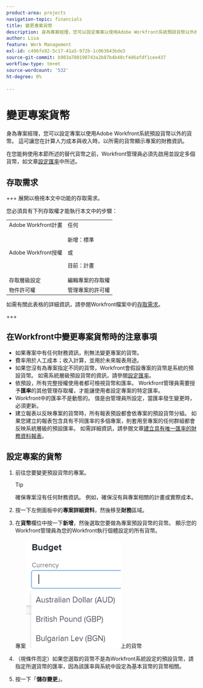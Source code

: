 ```yaml
---
product-area: projects
navigation-topic: financials
title: 變更專案貨幣
description: 身為專案經理，您可以設定專案以使用Adobe Workfront系統預設貨幣以外的貨幣。 這可讓您在計算人力成本與收入時，以所需的貨幣顯示專案的財務資訊。
author: Lisa
feature: Work Management
exl-id: c496fe92-5c17-41a5-972b-1c063643bde3
source-git-commit: b983a780198743a2b87b4b48cf4d6afdf1cee437
workflow-type: tm+mt
source-wordcount: '532'
ht-degree: 0%

---
```


# 變更專案貨幣

身為專案經理，您可以設定專案以使用Adobe Workfront系統預設貨幣以外的貨幣。 這可讓您在計算人力成本與收入時，以所需的貨幣顯示專案的財務資訊。

在您能夠使用本節所述的替代貨幣之前，Workfront管理員必須先啟用並設定多個貨幣，如文章[設定匯率](../../../administration-and-setup/manage-workfront/exchange-rates/set-up-exchange-rates.md)中所述。

## 存取需求

+++ 展開以檢視本文中功能的存取需求。

您必須具有下列存取權才能執行本文中的步驟：

<table style="table-layout:auto"> 
 <col> 
 <col> 
 <tbody> 
  <tr> 
   <td role="rowheader">Adobe Workfront計畫</td> 
   <td>任何</td> 
  </tr> 
  <tr> 
   <td role="rowheader">Adobe Workfront授權</td> 
   <td>
   <p>新增：標準</p>
   <p>或</p>
   <p>目前：計畫</p></td> 
  </tr> 
  <tr> 
   <td role="rowheader">存取層級設定</td> 
   <td>編輯專案的存取權</td> 
  </tr> 
  <tr> 
   <td role="rowheader">物件許可權</td> 
   <td>管理專案的許可權</td> 
  </tr> 
 </tbody> 
</table>

如需有關此表格的詳細資訊，請參閱Workfront檔案中的[存取需求](/help/quicksilver/administration-and-setup/add-users/access-levels-and-object-permissions/access-level-requirements-in-documentation.md)。

+++

## 在Workfront中變更專案貨幣時的注意事項

* 如果專案中有任何財務資訊，則無法變更專案的貨幣。
* 費率用於人工成本；收入計算，並用於未來報表用途。
* 如果您沒有為專案指定不同的貨幣，Workfront會假設專案的貨幣是系統的預設貨幣。 如需系統層級預設貨幣的資訊，請參閱[設定匯率](../../../administration-and-setup/manage-workfront/exchange-rates/set-up-exchange-rates.md)。
* 依預設，所有完整授權使用者都可檢視貨幣和匯率。 Workfront管理員需要授予&#x200B;**匯率**&#x200B;的其他管理存取權，才能讓使用者設定專案的特定匯率。
* Workfront中的匯率不是動態的。 值是由管理員所設定，當匯率發生變更時，必須更新。
* 建立報表以反映專案的貨幣時，所有報表預設都會依專案的預設貨幣分組。 如果您建立的報表包含具有不同匯率的多個專案，則套用至專案的任何群組都會反映系統層級的預設匯率。 如需詳細資訊，請參閱文章[建立具有唯一匯率的財務資料報表](../../../reports-and-dashboards/reports/creating-and-managing-reports/create-financial-data-reports-unique-exchange-rates.md)。

## 設定專案的貨幣

1. 前往您要變更預設貨幣的專案。

   >[!TIP]
   >
   >確保專案沒有任何財務資訊。 例如，確保沒有與專案相關的計畫或實際成本。

1. 按一下左側面板中的&#x200B;**專案詳細資料**，然後移至&#x200B;**財務**&#x200B;區域。
1. 在&#x200B;**貨幣**&#x200B;欄位中按一下&#x200B;**新增**，然後選取您要做為專案預設貨幣的貨幣。 顯示您的Workfront管理員為您的Workfront執行個體設定的所有貨幣。

   專案![&#128279;](assets/currency-on-project-expanded-nwe.png)上的貨幣

1. （視條件而定）如果您選取的貨幣不是為Workfront系統設定的預設貨幣，請指定所選貨幣的匯率，因為該匯率與系統中設定為基本貨幣的貨幣相關。
1. 按一下「**儲存變更**」。
